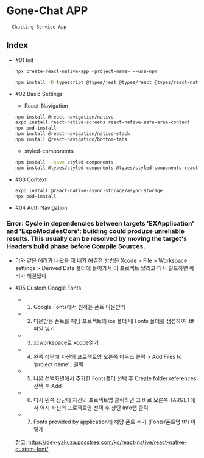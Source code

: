 # Gone-Chat APP

    - Chatting Service App

## Index

- #01 Init

  ```bash
  npx create-react-native-app <project-name> --use-npm

  npm install -D typescript @types/jest @types/react @types/react-native @types/react-test-renderer
  ```

- #02 Basic Settings

  - React-Navigation

  ```bash
  npm install @react-navigation/native
  expo install react-native-screens react-native-safe-area-context
  npx pod-install
  npm install @react-navigation/native-stack
  npm install @react-navigation/bottom-tabs
  ```

  - styled-components

  ```bash
  npm install --save styled-components
  npm install @types/styled-components @types/styled-components-react-native
  ```

- #03 Context

  ```bash
  expo install @react-native-async-storage/async-storage
  npx pod-install
  ```

- #04 Auth Navigation

### Error: Cycle in dependencies between targets 'EXApplication' and 'ExpoModulesCore'; building could produce unreliable results. This usually can be resolved by moving the target's Headers build phase before Compile Sources.

- 이와 같은 에러가 나왔을 때 내가 해결한 방법은 Xcode > File > Workspace settings > Derived Data 폴더에 들어가서 이 프로젝트 날리고 다시 빌드하면 에러가 해결됐다.

- #05 Custom Google Fonts

  - 1. Google Fonts에서 원하는 폰트 다운받기
  - 2. 다운받은 폰트를 해당 프로젝트의 ios 폴더 내 Fonts 폴더를 생성하여 .ttf파일 넣기
  - 3. xcworkspace로 xcode열기
  - 4. 왼쪽 상단에 자신의 프로젝트명 오른쪽 마우스 클릭 > Add Files to 'project name'.. 클릭
  - 5. 나온 선택화면에서 추가한 Fonts폴더 선택 후 Create folder references 선택 후 Add
  - 6. 다시 왼쪽 상단에 자신의 프로젝트명 클릭하면 그 바로 오른쪽 TARGET에서 역시 자신의 프로젝트명 선택 후 상단 Info탭 클릭
  - 7. Fonts provided by application에 해당 폰트 추가 (Fonts/폰트명.ttf) 이렇게

  참고: https://dev-yakuza.posstree.com/ko/react-native/react-native-custom-font/
